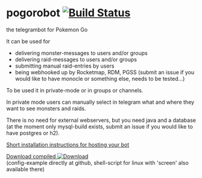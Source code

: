 # pogorobot [![Build Status](https://travis-ci.org/theyellow/pogorobot.svg?branch=master)](https://travis-ci.org/theyellow/pogorobot)

the telegrambot for Pokemon Go

It can be used for
- delivering monster-messages to users and/or groups
- delivering raid-messages to users and/or groups
- submitting manual raid-entries by users
- being webhooked up by Rocketmap, RDM, PGSS (submit an issue if you would like to have monocle or something else, needs to be tested...)

To be used it in private-mode or in groups or channels.

In private mode users can manually select in telegram what and where they want to see monsters and raids. 

There is no need for external webservers, but you need java and a database (at the moment only mysql-build exists, submit an issue if you would like to have postgres or h2).

[Short installation instructions for hosting your bot](https://github.com/theyellow/pogorobot/wiki/Short-installation-and-usage-guide)

[Download compiled ![Download](https://api.bintray.com/packages/theyellow/repo/pogorobot/images/download.svg?version=latest) ](https://bintray.com/theyellow/repo/pogorobot/latest/link)<br>
(config-example directly at github, shell-script for linux with 'screen' also available there)
